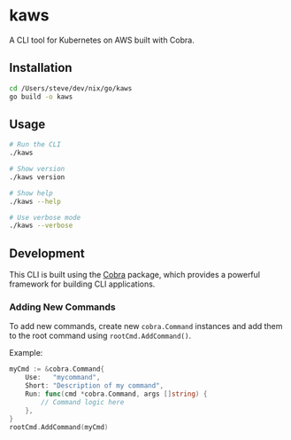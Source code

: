 # kaws

A CLI tool for Kubernetes on AWS built with Cobra.

## Installation

```bash
cd /Users/steve/dev/nix/go/kaws
go build -o kaws
```

## Usage

```bash
# Run the CLI
./kaws

# Show version
./kaws version

# Show help
./kaws --help

# Use verbose mode
./kaws --verbose
```

## Development

This CLI is built using the [Cobra](https://github.com/spf13/cobra) package, which provides a powerful framework for building CLI applications.

### Adding New Commands

To add new commands, create new `cobra.Command` instances and add them to the root command using `rootCmd.AddCommand()`.

Example:
```go
myCmd := &cobra.Command{
    Use:   "mycommand",
    Short: "Description of my command",
    Run: func(cmd *cobra.Command, args []string) {
        // Command logic here
    },
}
rootCmd.AddCommand(myCmd)
```

